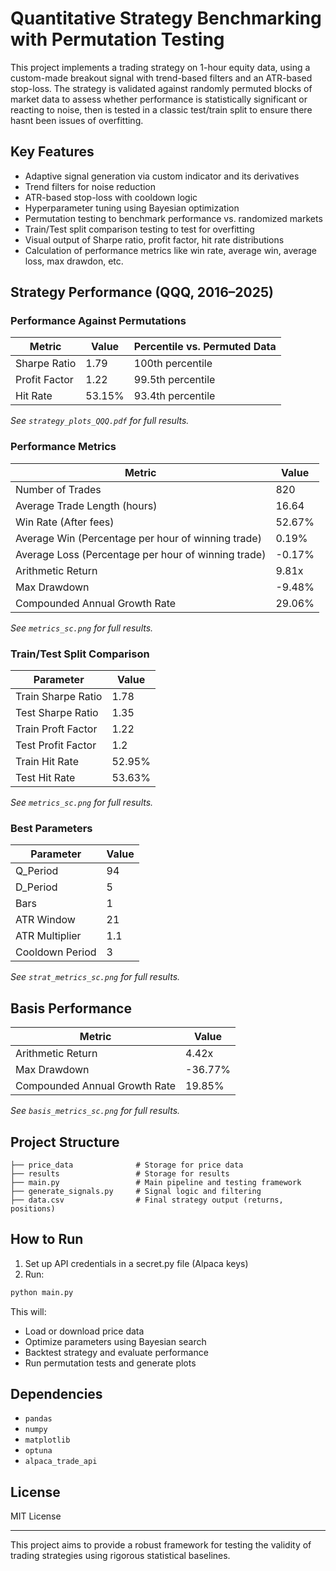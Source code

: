 # Quantitative Strategy Benchmarking with Permutation Testing

This project implements a trading strategy on 1-hour equity data, using a custom-made breakout signal with trend-based filters and an ATR-based stop-loss. The strategy is validated against randomly permuted blocks of market data to assess whether performance is statistically significant or reacting to noise, then is tested in a classic test/train split to ensure there hasnt been issues of overfitting.

## Key Features

* Adaptive signal generation via custom indicator and its derivatives
* Trend filters for noise reduction
* ATR-based stop-loss with cooldown logic
* Hyperparameter tuning using Bayesian optimization
* Permutation testing to benchmark performance vs. randomized markets
* Train/Test split comparison testing to test for overfitting
* Visual output of Sharpe ratio, profit factor, hit rate distributions
* Calculation of performance metrics like win rate, average win, average loss, max drawdon, etc.

## Strategy Performance (QQQ, 2016–2025)

### Performance Against Permutations

| Metric             | Value    | Percentile vs. Permuted Data |
| ------------------ | -------- | ---------------------------- |
| Sharpe Ratio       | 1.79     | 100th percentile             |
| Profit Factor      | 1.22     | 99.5th percentile            |
| Hit Rate           | 53.15%   | 93.4th percentile            |

*See `strategy_plots_QQQ.pdf` for full results.*

### Performance Metrics

| Metric                                              | Value    |
| ----------------------------------------------------| -------- |
| Number of Trades                                    | 820      |
| Average Trade Length (hours)                        | 16.64    |
| Win Rate (After fees)                               | 52.67%   |
| Average Win (Percentage per hour of winning trade)  | 0.19%    |
| Average Loss (Percentage per hour of winning trade) | -0.17%   |
| Arithmetic Return                                   | 9.81x    |
| Max Drawdown                                        | -9.48%   |
| Compounded Annual Growth Rate                       | 29.06%   |

*See `metrics_sc.png` for full results.*

### Train/Test Split Comparison

| Parameter          | Value    |
| ------------------ | -------- |
| Train Sharpe Ratio | 1.78     |
| Test Sharpe Ratio  | 1.35     |
| Train Proft Factor | 1.22     |
| Test Profit Factor | 1.2      |
| Train Hit Rate     | 52.95%   |
| Test Hit Rate      | 53.63%   |

*See `metrics_sc.png` for full results.*

### Best Parameters

| Parameter          | Value    |
| ------------------ | -------- |
| Q_Period           | 94       |
| D_Period           | 5        |
| Bars               | 1        |
| ATR Window         | 21       |
| ATR Multiplier     | 1.1      |
| Cooldown Period    | 3        |

*See `strat_metrics_sc.png` for full results.*

## Basis Performance

| Metric                                              | Value    |
| ----------------------------------------------------| -------- |
| Arithmetic Return                                   | 4.42x    |
| Max Drawdown                                        | -36.77%  |
| Compounded Annual Growth Rate                       | 19.85%   |

*See `basis_metrics_sc.png` for full results.*

## Project Structure

```
├── price_data              # Storage for price data
├── results                 # Storage for results
├── main.py                 # Main pipeline and testing framework
├── generate_signals.py     # Signal logic and filtering
├── data.csv                # Final strategy output (returns, positions)
```

## How to Run

1. Set up API credentials in a secret.py file (Alpaca keys)
2. Run:

```bash
python main.py
```

This will:

* Load or download price data
* Optimize parameters using Bayesian search
* Backtest strategy and evaluate performance
* Run permutation tests and generate plots

## Dependencies

* `pandas`
* `numpy`
* `matplotlib`
* `optuna`
* `alpaca_trade_api`

## License

MIT License

---

This project aims to provide a robust framework for testing the validity of trading strategies using rigorous statistical baselines.
